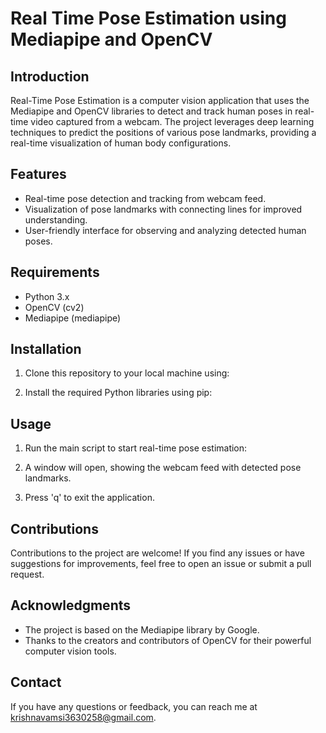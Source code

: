 # Real Time Pose Estimation using Mediapipe and OpenCV

## Introduction

Real-Time Pose Estimation is a computer vision application that uses the Mediapipe and OpenCV libraries to detect and track human poses in real-time video captured from a webcam. The project leverages deep learning techniques to predict the positions of various pose landmarks, providing a real-time visualization of human body configurations.

## Features

- Real-time pose detection and tracking from webcam feed.
- Visualization of pose landmarks with connecting lines for improved understanding.
- User-friendly interface for observing and analyzing detected human poses.

## Requirements

- Python 3.x
- OpenCV (cv2)
- Mediapipe (mediapipe)

## Installation

1. Clone this repository to your local machine using:

2. Install the required Python libraries using pip:

## Usage

1. Run the main script to start real-time pose estimation:

2. A window will open, showing the webcam feed with detected pose landmarks.

3. Press 'q' to exit the application.

## Contributions

Contributions to the project are welcome! If you find any issues or have suggestions for improvements, feel free to open an issue or submit a pull request.

## Acknowledgments

- The project is based on the Mediapipe library by Google.
- Thanks to the creators and contributors of OpenCV for their powerful computer vision tools.

## Contact

If you have any questions or feedback, you can reach me at krishnavamsi3630258@gmail.com.
